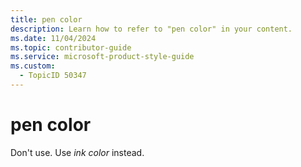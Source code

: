 ```yaml
---
title: pen color
description: Learn how to refer to "pen color" in your content.
ms.date: 11/04/2024
ms.topic: contributor-guide
ms.service: microsoft-product-style-guide
ms.custom:
  - TopicID 50347
---
```



# pen color

Don't use. Use *ink color* instead. 